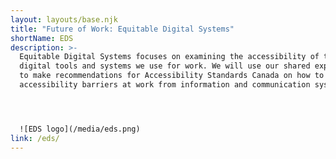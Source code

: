 ```yaml
---
layout: layouts/base.njk
title: "Future of Work: Equitable Digital Systems"
shortName: EDS
description: >-
  Equitable Digital Systems focuses on examining the accessibility of the
  digital tools and systems we use for work. We will use our shared experiences
  to make recommendations for Accessibility Standards Canada on how to prevent
  accessibility barriers at work from information and communication systems.




  ![EDS logo](/media/eds.png)
link: /eds/
---
```


